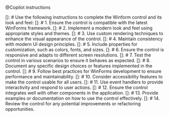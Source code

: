@Copilot instructions

[]: # Use the following instructions to complete the Winform control and its look and feel:
[]: # 1. Ensure the control is compatible with the latest WinForms framework.
[]: # 2. Implement a modern look and feel using appropriate styles and themes.
[]: # 3. Use custom rendering techniques to enhance the visual appearance of the control.
[]: # 4. Maintain consistency with modern UI design principles.
[]: # 5. Include properties for customization, such as colors, fonts, and sizes.
[]: # 6. Ensure the control is responsive and adapts to different screen resolutions.
[]: # 7. Test the control in various scenarios to ensure it behaves as expected.
[]: # 8. Document any specific design choices or features implemented in the control.
[]: # 9. Follow best practices for WinForms development to ensure performance and maintainability.
[]: # 10. Consider accessibility features to make the control usable for all users.
[]: # 11. Use event handlers to provide interactivity and respond to user actions.
[]: # 12. Ensure the control integrates well with other components in the application.
[]: # 13. Provide examples or documentation on how to use the control effectively.
[]: # 14. Review the control for any potential improvements or refactoring opportunities.
